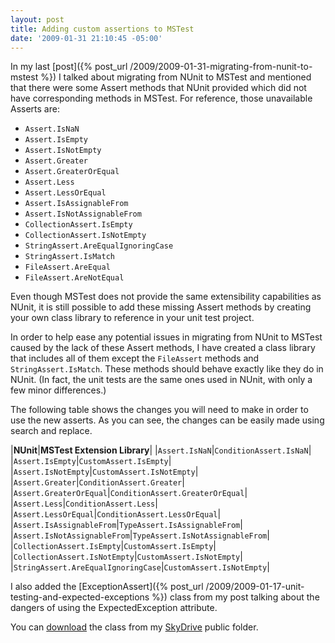```yaml
---
layout: post
title: Adding custom assertions to MSTest
date: '2009-01-31 21:10:45 -05:00'
---
```


In my last [post]({% post_url /2009/2009-01-31-migrating-from-nunit-to-mstest %}) I talked about migrating from NUnit to MSTest and mentioned that there were some Assert methods that NUnit provided which did not have corresponding methods in MSTest. For reference, those unavailable Asserts are:

* `Assert.IsNaN`
* `Assert.IsEmpty`
* `Assert.IsNotEmpty`
* `Assert.Greater`
* `Assert.GreaterOrEqual`
* `Assert.Less`
* `Assert.LessOrEqual`
* `Assert.IsAssignableFrom`
* `Assert.IsNotAssignableFrom`
* `CollectionAssert.IsEmpty`
* `CollectionAssert.IsNotEmpty`
* `StringAssert.AreEqualIgnoringCase`
* `StringAssert.IsMatch`
* `FileAssert.AreEqual`
* `FileAssert.AreNotEqual`

Even though MSTest does not provide the same extensibility capabilities as NUnit, it is still possible to add these missing Assert methods by creating your own class library to reference in your unit test project.

In order to help ease any potential issues in migrating from NUnit to MSTest caused by the lack of these Assert methods, I have created a class library that includes all of them except the `FileAssert` methods and `StringAssert.IsMatch`. These methods should behave exactly like they do in NUnit. (In fact, the unit tests are the same ones used in NUnit, with only a few minor differences.)

The following table shows the changes you will need to make in order to use the new asserts. As you can see, the changes can be easily made using search and replace.

|**NUnit**|**MSTest Extension Library**|
|`Assert.IsNaN`|`ConditionAssert.IsNaN`|
|`Assert.IsEmpty`|`CustomAssert.IsEmpty`|
|`Assert.IsNotEmpty`|`CustomAssert.IsNotEmpty`|
|`Assert.Greater`|`ConditionAssert.Greater`|
|`Assert.GreaterOrEqual`|`ConditionAssert.GreaterOrEqual`|
|`Assert.Less`|`ConditionAssert.Less`|
|`Assert.LessOrEqual`|`ConditionAssert.LessOrEqual`|
|`Assert.IsAssignableFrom`|`TypeAssert.IsAssignableFrom`|
|`Assert.IsNotAssignableFrom`|`TypeAssert.IsNotAssignableFrom`|
|`CollectionAssert.IsEmpty`|`CustomAssert.IsEmpty`|
|`CollectionAssert.IsNotEmpty`|`CustomAssert.IsNotEmpty`|
|`StringAssert.AreEqualIgnoringCase`|`CustomAssert.IsNotEmpty`|

I also added the [ExceptionAssert]({% post_url /2009/2009-01-17-unit-testing-and-expected-exceptions %}) class from my post talking about the dangers of using the ExpectedException attribute.

You can [download](http://cid-93d618d639ec9651.skydrive.live.com/self.aspx/Public/Campari.Software.UnitTest.Framework.zip) the class from my [SkyDrive](http://skydrive.live.com/) public folder.
